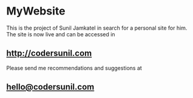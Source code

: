 # MyWebsite
  
  This is the project of Sunil Jamkatel in search for a personal site for him. The site is now live and can be accessed in 
## http://codersunil.com
  
  Please send me recommendations and suggestions at 
## hello@codersunil.com
